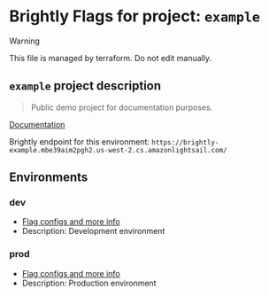 # Brightly Flags for project: `example`
> [!WARNING]
> This file is managed by terraform. Do not edit manually.

## `example` project description

> Public demo project for documentation purposes.


[Documentation](https://github.com/brightlyorg/brightly/wiki)


Brightly endpoint for this environment: `https://brightly-example.mbe39aim2pgh2.us-west-2.cs.amazonlightsail.com/`

## Environments
### dev
* [Flag configs and more info](project/environments/dev)
* Description: Development environment
### prod
* [Flag configs and more info](project/environments/prod)
* Description: Production environment


